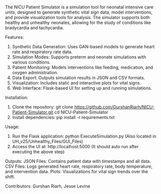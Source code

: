 The NICU Patient Simulator is a simulation tool for neonatal intensive care units, designed to generate synthetic vital sign data, model interventions, and provide visualization tools for analysis. The simulator supports both healthy and unhealthy neonates, allowing for the study of conditions like bradycardia and tachycardia.

Features: 
1. Synthetic Data Generation: Uses GAN-based models to generate heart rate and respiratory rate data.
2. Simulation Modes: Supports preterm and neonate simulations with various conditions.
3. Patient Monitoring: Models interventions like feeding, medication, and oxygen administration.
4. Data Export: Outputs simulation results in JSON and CSV formats.
5. Visualization: Includes static and interactive plots for vital signs.
6. Web Interface: Flask-based UI for setting up and running simulations.

Installation: 
1. Clone the repository: git clone https://github.com/GurshanRiarh/NICU-Patient-Simulator.git cd NICU-Patient-Simulator
2. Install dependencies: pip install -r requirements.txt

Usage: 
1. Run the Flask application: python ExecuteSimulation.py (Also located in UH_v25/Unhealthy_Files/GUI_Files)
2. Access the UI at: http://localhost:5000 (It should auto run after executing the above step)

Outputs: 
JSON Files: Contains patient data with timestamps and all data.
CSV Files: Logs generated heart rate, respiratory rate, body temperature, and intervention data.
Plots: Visualizations for vital sign trends over the shift.

Contributors: 
Gurshan Riarh,
Jesse Levine
